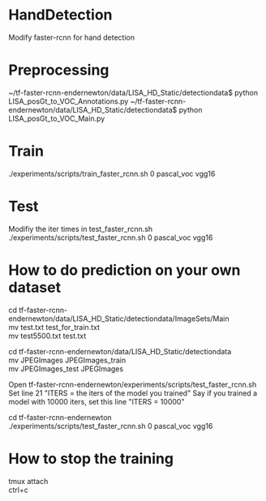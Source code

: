 # HandDetection
Modify faster-rcnn for hand detection 

# Preprocessing
~/tf-faster-rcnn-endernewton/data/LISA_HD_Static/detectiondata$ python LISA_posGt_to_VOC_Annotations.py
~/tf-faster-rcnn-endernewton/data/LISA_HD_Static/detectiondata$ python LISA_posGt_to_VOC_Main.py

# Train
./experiments/scripts/train_faster_rcnn.sh 0 pascal_voc vgg16 </br>

# Test
Modifiy the iter times in test_faster_rcnn.sh </br>
./experiments/scripts/test_faster_rcnn.sh 0 pascal_voc vgg16 </br>

# How to do prediction on your own dataset

cd tf-faster-rcnn-endernewton/data/LISA_HD_Static/detectiondata/ImageSets/Main </br>
mv test.txt test_for_train.txt </br>
mv test5500.txt test.txt </br>

cd tf-faster-rcnn-endernewton/data/LISA_HD_Static/detectiondata </br>
mv JPEGImages JPEGImages_train </br>
mv JPEGImages_test JPEGImages </br>

Open tf-faster-rcnn-endernewton/experiments/scripts/test_faster_rcnn.sh </br>
Set line 21 "ITERS = the iters of the model you trained" Say if you trained a model with 10000 iters, set this line "ITERS = 10000" </br>

cd tf-faster-rcnn-endernewton </br>
./experiments/scripts/test_faster_rcnn.sh 0 pascal_voc vgg16 </br>

# How to stop the training

tmux attach </br>
ctrl+c
 
